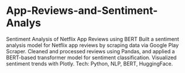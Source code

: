 # App-Reviews-and-Sentiment-Analys
Sentiment Analysis of Netflix App Reviews using BERT Built a sentiment analysis model for Netflix app reviews by scraping data via Google Play Scraper. Cleaned and processed reviews using Pandas, and applied a BERT-based transformer model for sentiment classification. Visualized sentiment trends with Plotly. Tech: Python, NLP, BERT, HuggingFace.

